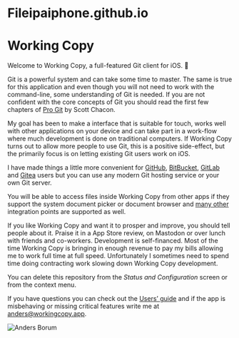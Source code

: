 # Fileipaiphone.github.io
<!-- tap Markdown in the upper right corner and switch to Preview -->

Working Copy
============

Welcome to Working Copy, a full-featured Git client for iOS. :birthday:

Git is a powerful system and can take some time to master. The same is true for this application and even though you will not need 
to work with the command-line, some understanding of Git is needed. If you are not confident with the core concepts of Git you should 
read the first few chapters of [Pro Git](http://git-scm.com/book) by Scott Chacon. 

My goal has been to make a interface that is suitable for touch, works well with other applications on your device and 
can take part in a work-flow where much development is done on traditional computers. If Working Copy turns out to allow more 
people to use Git, this is a positive side-effect, but the primarily focus is on letting existing Git users work on iOS.

I have made things a little more convenient for [GitHub](https://github.com), [BitBucket](https://bitbucket.org), [GitLab](https://gitlab.com) and [Gitea](https://gitea.io/) users but you can use any modern Git hosting service or your own Git server.

You will be able to access files inside Working Copy from other apps if they support the system document picker or document browser
and [many other](https://workingcopyapp.com/manual.html#extending-ios) integration points are supported as well. 

If you like Working Copy and want it to prosper and improve, you should tell people about it. Praise it in a App Store review, on Mastodon or over lunch with friends and co-workers. 
Development is self-financed. Most of the time Working Copy is bringing in enough revenue to pay my bills allowing me to work full time at
full speed. Unfortunately I sometimes need to spend time doing contracting work slowing down Working Copy development.

You can delete this repository from the *Status and Configuration* screen or from the context menu.

If you have questions you can check out the [Users’ guide](working-copy://manual) and if the app is
misbehaving or missing critical features write me at [anders@workingcopy.app](mailto:anders@workingcopy.app).

![Anders Borum](/examples/anders.png)


